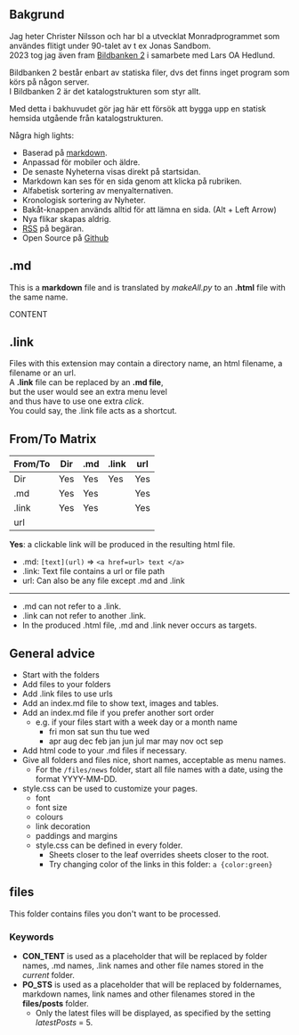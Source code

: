  ## Bakgrund

Jag heter Christer Nilsson och har bl a utvecklat Monradprogrammet som användes flitigt under 90-talet av t ex Jonas Sandbom.  
2023 tog jag även fram [Bildbanken 2](BB2?query=Seniorschack) i samarbete med Lars OA Hedlund.

Bildbanken 2 består enbart av statiska filer, dvs det finns inget program som körs på någon server.  
I Bildbanken 2 är det katalogstrukturen som styr allt.

Med detta i bakhuvudet gör jag här ett försök att bygga upp en statisk hemsida utgående från katalogstrukturen.

Några high lights:

* Baserad på [markdown](https://www.markdownguide.org/cheat-sheet/).
* Anpassad för mobiler och äldre.
* De senaste Nyheterna visas direkt på startsidan.
* Markdown kan ses för en sida genom att klicka på rubriken.
* Alfabetisk sortering av menyalternativen.
* Kronologisk sortering av Nyheter.
* Bakåt-knappen används alltid för att lämna en sida. (Alt + Left Arrow)
* Nya flikar skapas aldrig.
* [RSS](https://sv.wikipedia.org/wiki/RSS) på begäran.
* Open Source på [Github](https://github.com/ChristerNilsson/2023/blob/main/023B-SeniorSchack/makeAll.py)

## .md

This is a **markdown** file and is translated by *makeAll.py* to an **.html** file with the same name.

CONTENT

## .link

Files with this extension may contain a directory name, an html filename, a filename or an url.  
A **.link** file can be replaced by an **.md file**,  
but the user would see an extra menu level  
and thus have to use one extra *click*.  
You could say, the .link file acts as a shortcut.  

## From/To Matrix

From/To|Dir|.md|.link|url
-------|---|---|-----|---
Dir    |Yes|Yes|Yes  |Yes
.md    |Yes|Yes|     |Yes
.link  |Yes|Yes|     |Yes
url    |   |   |     |

**Yes**: a clickable link will be produced in the resulting html file.

* .md: ```[text](url)``` => ```<a href=url> text </a>```
* .link: Text file contains a url or file path
* url: Can also be any file except .md and .link
---
* .md can not refer to a .link.
* .link can not refer to another .link.
* In the produced .html file, .md and .link never occurs as targets.

## General advice

* Start with the folders
* Add files to your folders
* Add .link files to use urls
* Add an index.md file to show text, images and tables.
* Add an index.md file if you prefer another sort order
    * e.g. if your files start with a week day or a month name
        * fri mon sat sun thu tue wed
        * apr aug dec feb jan jun jul mar may nov oct sep
* Add html code to your .md files if necessary.
* Give all folders and files nice, short names, acceptable as menu names.
    * For the ```/files/news``` folder, start all file names with a date, using the format YYYY-MM-DD.
* style.css can be used to customize your pages.
    * font
    * font size
    * colours
    * link decoration
    * paddings and margins
    * style.css can be defined in every folder.
        * Sheets closer to the leaf overrides sheets closer to the root.
        * Try changing color of the links in this folder: ```a {color:green}```

## files

This folder contains files you don't want to be processed.

### Keywords

* **CON_TENT** is used as a placeholder that will be replaced by folder names, .md names, .link names and other file names stored in the *current* folder.
* **PO_STS** is used as a placeholder that will be replaced by foldernames, markdown names, link names and other filenames stored in the **files/posts** folder.
    * Only the latest files will be displayed, as specified by the setting *latestPosts* = 5.
